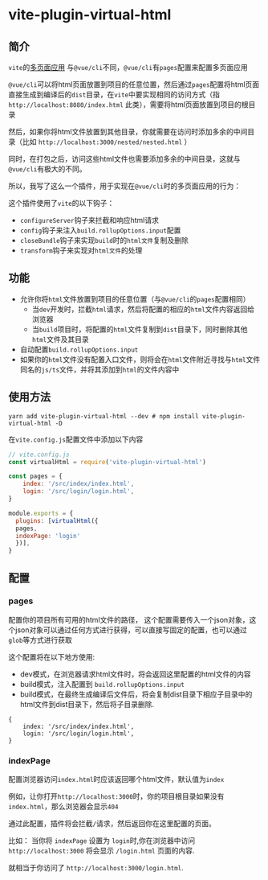 # vite-plugin-virtual-html

## 简介

`vite`的[多页面应用](https://vitejs.dev/guide/build.html#multi-page-app) 与`@vue/cli`不同，`@vue/cli`有`pages`配置来配置多页面应用

`@vue/cli`可以将html页面放置到项目的任意位置，然后通过`pages`配置将html页面直接生成到编译后的`dist`目录，在`vite`中要实现相同的访问方式（指 `http://localhost:8080/index.html` 此类），需要将html页面放置到项目的根目录

然后，如果你将html文件放置到其他目录，你就需要在访问时添加多余的中间目录（比如 `http://localhost:3000/nested/nested.html` ）

同时，在打包之后，访问这些html文件也需要添加多余的中间目录，这就与`@vue/cli`有极大的不同。

所以，我写了这么一个插件，用于实现在`@vue/cli`时的多页面应用的行为：

这个插件使用了`vite`的以下钩子：
  + `configureServer`钩子来拦截和响应html请求
  + `config`钩子来注入`build.rollupOptions.input`配置
  + `closeBundle`钩子来实现`build`时的`html文件`复制及删除
  + `transform`钩子来实现对`html文件`的处理

## 功能

+ 允许你将`html`文件放置到项目的任意位置（与`@vue/cli`的`pages`配置相同）
    + 当`dev`开发时，拦截`html`请求，然后将配置的相应的`html`文件内容返回给浏览器
    + 当`build`项目时，将配置的`html`文件复制到`dist`目录下，同时删除其他`html`文件及其目录
+ 自动配置`build.rollupOptions.input`
+ 如果你的`html`文件没有配置入口文件，则将会在`html`文件附近寻找与`html`文件同名的`js/ts`文件，并将其添加到`html`的文件内容中

## 使用方法

`yarn add vite-plugin-virtual-html --dev # npm install vite-plugin-virtual-html -D`

在`vite.config.js`配置文件中添加以下内容

``` js
// vite.config.js
const virtualHtml = require('vite-plugin-virtual-html')

const pages = {
    index: '/src/index/index.html',
    login: '/src/login/login.html',
}

module.exports = {
  plugins: [virtualHtml({
  pages,
  indexPage: 'login'
  })],
}
```

## 配置

### pages
配置你的项目所有可用的html文件的路径，
这个配置需要传入一个json对象，这个json对象可以通过任何方式进行获得，可以直接写固定的配置，也可以通过`glob`等方式进行获取

这个配置将在以下地方使用:
+ dev模式，在浏览器请求html文件时，将会返回这里配置的html文件的内容
+ build模式，注入配置到 `build.rollupOptions.input`
+ build模式，在最终生成编译后文件后，将会复制dist目录下相应子目录中的html文件到dist目录下，然后将子目录删除.
```
{ 
    index: '/src/index/index.html',
    login: '/src/login/login.html',
}
```

### indexPage

配置浏览器访问`index.html`时应该返回哪个html文件，默认值为`index`

例如，让你打开`http://localhost:3000`时，你的项目根目录如果没有`index.html`，那么浏览器会显示`404`

通过此配置，插件将会拦截`/`请求，然后返回你在这里配置的页面。

比如：
当你将 `indexPage` 设置为 `login`时,你在浏览器中访问 `http://localhost:3000` 将会显示 `/login.html` 页面的内容.

就相当于你访问了 `http://localhost:3000/login.html`.
